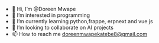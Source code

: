 - 👋 Hi, I’m @Doreen Mwape
- 👀 I’m interested in programming
- 🌱 I’m currently learning python,frappe, erpnext and vue js
- 💞️ I’m looking to collaborate on AI projects
- 📫 How to reach me doreenmwapekatebe8@gmail.com

<!---
Doreen2002/Doreen2002 is a ✨ special ✨ repository because its `README.md` (this file) appears on your GitHub profile.
You can click the Preview link to take a look at your changes.
--->
